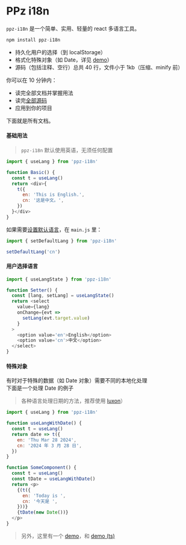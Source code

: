 # PPz i18n
`ppz-i18n` 是一个简单、实用、轻量的 react 多语言工具。
``` js
npm install ppz-i18n
```

+ 持久化用户的选择（到 localStorage）
+ 格式化特殊对象（如 Date，详见 [demo](./demo/src/usage/format.jsx)）
+ 源码（包括注释、空行）总共 40 行，文件小于 1kb（压缩、minify 前）

你可以在 10 分钟内：
+ 读完全部文档并掌握用法
+ 读完[全部源码](./index.js)
+ 应用到你的项目

下面就是所有文档。

#### 基础用法
> `ppz-i18n` 默认使用英语，无须任何配置

``` js
import { useLang } from 'ppz-i18n'

function Basic() {
  const t = useLang()
  return <div>{
    t({
      en: 'This is English.',
      cn: '这是中文。',
    })
  }</div>
}
```

如果需要[设置默认语言](./demo/src/main.jsx)，在 `main.js` 里：
``` js
import { setDefaultLang } from 'ppz-i18n'

setDefaultLang('cn')
```

#### 用户选择语言
``` js
import { useLangState } from 'ppz-i18n'

function Setter() {
  const [lang, setLang] = useLangState()
  return <select
    value={lang}
    onChange={evt =>
      setLang(evt.target.value)
    }
  >
    <option value='en'>English</option>
    <option value='cn'>中文</option>
  </select>
}
```

#### 特殊对象
有时对于特殊的数据（如 Date 对象）需要不同的本地化处理  
下面是一个处理 Date 的例子 

> 各种语言处理日期的方法，推荐使用 [luxon](https://moment.github.io/luxon/#/)）

``` js
import { useLang } from 'ppz-i18n'

function useLangWithDate() {
  const t = useLang()
  return date => t({
    en: 'Thu Mar 28 2024',
    cn: '2024 年 3 月 28 日',
  })
}

function SomeComponent() {
  const t = useLang()
  const tDate = useLangWithDate()
  return <p>
    {(t({
      en: 'Today is ',
      cn: '今天是 ',
    }))}
    {tDate(new Date())}
  </p>
}
```

> 另外，这里有一个 [demo](./demo)，和 [demo (ts)](./demo-ts/)
